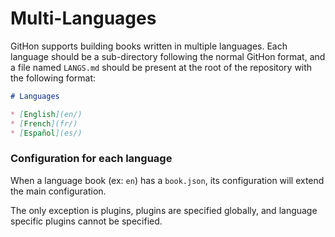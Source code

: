 # Multi-Languages

GitHon supports building books written in multiple languages. Each language should be a sub-directory following the normal GitHon format, and a file named `LANGS.md` should be present at the root of the repository with the following format:

```markdown
# Languages

* [English](en/)
* [French](fr/)
* [Español](es/)
```

### Configuration for each language

When a language book (ex: `en`) has a `book.json`, its configuration will extend the main configuration.

The only exception is plugins, plugins are specified globally, and language specific plugins cannot be specified.
